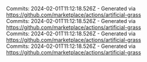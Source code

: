 Commits: 2024-02-01T11:12:18.526Z - Generated via https://github.com/marketplace/actions/artificial-grass
<br>
Commits: 2024-02-01T11:12:18.526Z - Generated via https://github.com/marketplace/actions/artificial-grass
<br>
Commits: 2024-02-01T11:12:18.526Z - Generated via https://github.com/marketplace/actions/artificial-grass
<br>
Commits: 2024-02-01T11:12:18.526Z - Generated via https://github.com/marketplace/actions/artificial-grass
<br>
